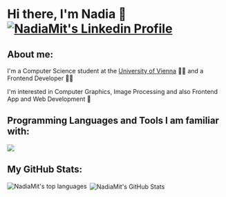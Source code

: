 # Hi there, I'm Nadia 👋 <a href="https://www.linkedin.com/in/nadia-mitterer"><img src="https://skillicons.dev/icons?i=linkedin" alt="NadiaMit's Linkedin Profile" /></a>

## About me: 

I'm a Computer Science student at the [University of Vienna](https://www.univie.ac.at/en/) :woman_student: and a Frontend Developer :woman_technologist:

I'm interested in Computer Graphics, Image Processing and also Frontend App and Web Development :rocket:

## Programming Languages and Tools I am familiar with:

<p align="left">
  <a href="https://skillicons.dev">
    <img src="https://skillicons.dev/icons?i=python,java,js,ts,react,nextjs,cpp,cs,github,git" />
  </a>
</p>

## My GitHub Stats:
<p><img align="left" src="https://github-readme-stats.vercel.app/api/top-langs/?username=NadiaMit&layout=compact&theme=midnight-purple" alt="NadiaMit's top languages" /></p>

<p>&nbsp;<img align="center" src="https://github-readme-stats.vercel.app/api?username=NadiaMit&show_icons=true&hide=prs&rank_icon=github&custom_title=NadiaMit's%20GitHub%20Stats&theme=midnight-purple&include_all_commits=false" alt="NadiaMit's GitHub Stats" /></p>
